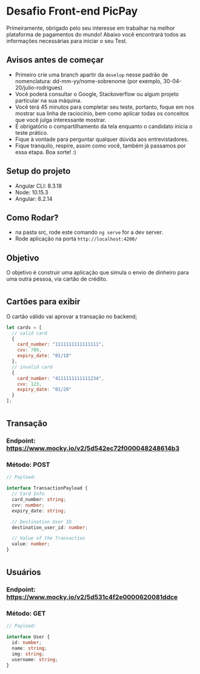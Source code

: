 # Desafio Front-end PicPay
Primeiramente, obrigado pelo seu interesse em trabalhar na melhor plataforma de pagamentos do mundo!
Abaixo você encontrará todos as informações necessárias para iniciar o seu Test.

## Avisos antes de começar
* Primeiro crie uma branch apartir da `develop` nesse padrão de nomenclatura: dd-mm-yy/nome-sobrenome (por exemplo, 30-04-20/julio-rodrigues)
* Você poderá consultar o Google, Stackoverflow ou algum projeto particular na sua máquina.
* Você terá 45 minutos para completar seu teste, portanto, foque em nos mostrar sua linha de raciocínio, bem como aplicar todas os conceitos que você julga interessante mostrar.
* É obrigatório o compartilhamento da tela enquanto o candidato inicia o teste prático.
* Fique à vontade para perguntar qualquer dúvida aos entrevistadores.
* Fique tranquilo, respire, assim como você, também já passamos por essa etapa. Boa sorte! :)

## Setup do projeto
* Angular CLI: 8.3.18
* Node: 10.15.3
* Angular: 8.2.14

## Como Rodar?

- na pasta src, rode este comando `ng serve` for a dev server. 
- Rode aplicação na porta `http://localhost:4200/`


## Objetivo

O objetivo é construir uma aplicação que simula o envio de dinheiro para uma outra pessoa, via cartão de crédito.

#

## Cartões para exibir
O cartão válido vai aprovar a transação no backend;
```javascript
let cards = [
  // valid card
  {
    card_number: "1111111111111111",
    cvv: 789,
    expiry_date: "01/18"
  },
  // invalid card
  {
    card_number: "4111111111111234",
    cvv: 123,
    expiry_date: "01/20"
  }
];
```

#

## Transação
### Endpoint: https://www.mocky.io/v2/5d542ec72f000048248614b3
### Método: POST
```typescript
// Payload:

interface TransactionPayload {
  // Card Info
  card_number: string;
  cvv: number;
  expiry_date: string;

  // Destination User ID
  destination_user_id: number;

  // Value of the Transaction
  value: number;
}
```

#

## Usuários
### Endpoint: https://www.mocky.io/v2/5d531c4f2e0000620081ddce
### Método: GET

```typescript
// Payload:

interface User {
  id: number;
  name: string;
  img: string;
  username: string;
}
```
